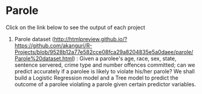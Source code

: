 # Parole
Click on the link below to see the output of each project

1) Parole dataset (http://htmlpreview.github.io/?https://github.com/akanguri/R-Projects/blob/9528b12a77e582cce08fca29a8204835e5a0daee/parole/Parole%20dataset.html) :
Given a parolee's age, race, sex, state, sentence servered, crime type and number offences committed; can we predict accurately if a parolee is likely to violate his/her parole? We shall build a Logistic Regression model and a Tree model to predict the outcome of a parolee violating a parole given certain predictor variables.
